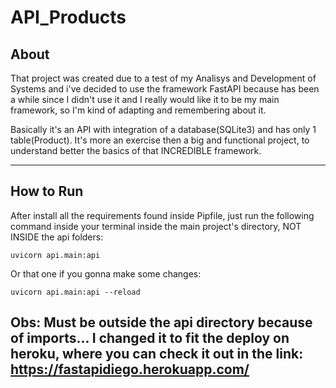 
# API_Products


## About

That project was created due to a test of my Analisys and Development of Systems and i've decided to use the framework
FastAPI because has been a while since I didn't use it and I really would like it to be my main framework, so I'm kind of
adapting and remembering about it.

Basically it's an API with integration of a database(SQLite3) and has only 1 table(Product). It's more an exercise then a big and functional project, to understand better the basics of that INCREDIBLE framework.

---
## How to Run

After install all the requirements found inside Pipfile, just run the following command inside your terminal inside the main project's directory, NOT INSIDE the api folders:

<code>uvicorn api.main:api</code>

Or that one if you gonna make some changes:

<code>uvicorn api.main:api --reload</code>


Obs: Must be outside the api directory because of imports... I changed it to fit the deploy on heroku, where you can check it out in the link: https://fastapidiego.herokuapp.com/
---
